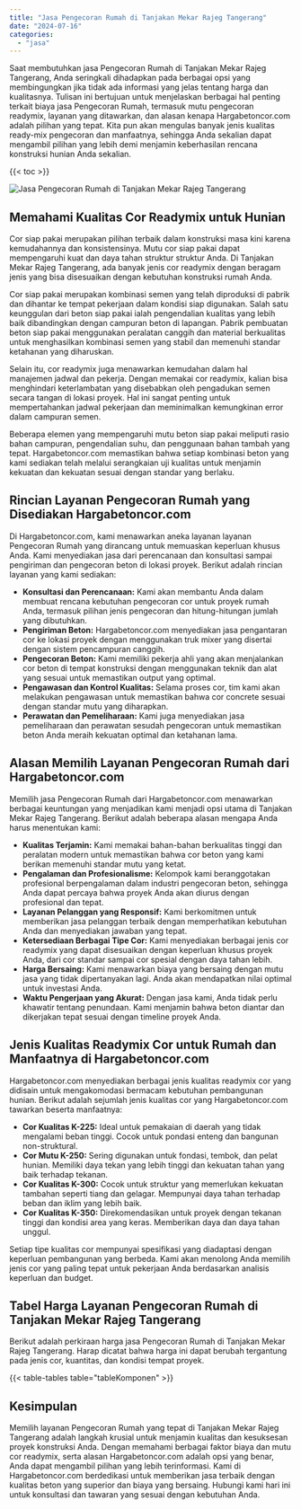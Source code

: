 ```yaml
---
title: "Jasa Pengecoran Rumah di Tanjakan Mekar Rajeg Tangerang"
date: "2024-07-16"
categories: 
  - "jasa"
---
```



Saat membutuhkan jasa Pengecoran Rumah di Tanjakan Mekar Rajeg Tangerang, Anda seringkali dihadapkan pada berbagai opsi yang membingungkan jika tidak ada informasi yang jelas tentang harga dan kualitasnya. Tulisan ini bertujuan untuk menjelaskan berbagai hal penting terkait biaya jasa Pengecoran Rumah, termasuk mutu pengecoran readymix, layanan yang ditawarkan, dan alasan kenapa Hargabetoncor.com adalah pilihan yang tepat. Kita pun akan mengulas banyak jenis kualitas ready-mix pengecoran dan manfaatnya, sehingga Anda sekalian dapat mengambil pilihan yang lebih demi menjamin keberhasilan rencana konstruksi hunian Anda sekalian.

{{< toc >}}

![Jasa Pengecoran Rumah di Tanjakan Mekar Rajeg Tangerang](https://hargareadymixid.github.io/hbc/readymix-hbc%20(40).png)

## Memahami Kualitas Cor Readymix untuk Hunian

Cor siap pakai merupakan pilihan terbaik dalam konstruksi masa kini karena kemudahannya dan konsistensinya. Mutu cor siap pakai dapat mempengaruhi kuat dan daya tahan struktur struktur Anda. Di Tanjakan Mekar Rajeg Tangerang, ada banyak jenis cor readymix dengan beragam jenis yang bisa disesuaikan dengan kebutuhan konstruksi rumah Anda.

Cor siap pakai merupakan kombinasi semen yang telah diproduksi di pabrik dan dihantar ke tempat pekerjaan dalam kondisi siap digunakan. Salah satu keunggulan dari beton siap pakai ialah pengendalian kualitas yang lebih baik dibandingkan dengan campuran beton di lapangan. Pabrik pembuatan beton siap pakai menggunakan peralatan canggih dan material berkualitas untuk menghasilkan kombinasi semen yang stabil dan memenuhi standar ketahanan yang diharuskan.

Selain itu, cor readymix juga menawarkan kemudahan dalam hal manajemen jadwal dan pekerja. Dengan memakai cor readymix, kalian bisa menghindari keterlambatan yang disebabkan oleh pengadukan semen secara tangan di lokasi proyek. Hal ini sangat penting untuk mempertahankan jadwal pekerjaan dan meminimalkan kemungkinan error dalam campuran semen.

Beberapa elemen yang mempengaruhi mutu beton siap pakai meliputi rasio bahan campuran, pengendalian suhu, dan penggunaan bahan tambah yang tepat. Hargabetoncor.com memastikan bahwa setiap kombinasi beton yang kami sediakan telah melalui serangkaian uji kualitas untuk menjamin kekuatan dan kekuatan sesuai dengan standar yang berlaku.

## Rincian Layanan Pengecoran Rumah yang Disediakan Hargabetoncor.com

Di Hargabetoncor.com, kami menawarkan aneka layanan layanan Pengecoran Rumah yang dirancang untuk memuaskan keperluan khusus Anda. Kami menyediakan jasa dari perencanaan dan konsultasi sampai pengiriman dan pengecoran beton di lokasi proyek. Berikut adalah rincian layanan yang kami sediakan:

- **Konsultasi dan Perencanaan:** Kami akan membantu Anda dalam membuat rencana kebutuhan pengecoran cor untuk proyek rumah Anda, termasuk pilihan jenis pengecoran dan hitung-hitungan jumlah yang dibutuhkan.
- **Pengiriman Beton:** Hargabetoncor.com menyediakan jasa pengantaran cor ke lokasi proyek dengan menggunakan truk mixer yang disertai dengan sistem pencampuran canggih.
- **Pengecoran Beton:** Kami memiliki pekerja ahli yang akan menjalankan cor beton di tempat konstruksi dengan menggunakan teknik dan alat yang sesuai untuk memastikan output yang optimal.
- **Pengawasan dan Kontrol Kualitas:** Selama proses cor, tim kami akan melakukan pengawasan untuk memastikan bahwa cor concrete sesuai dengan standar mutu yang diharapkan.
- **Perawatan dan Pemeliharaan:** Kami juga menyediakan jasa pemeliharaan dan perawatan sesudah pengecoran untuk memastikan beton Anda meraih kekuatan optimal dan ketahanan lama.

## Alasan Memilih Layanan Pengecoran Rumah dari Hargabetoncor.com

Memilih jasa Pengecoran Rumah dari Hargabetoncor.com menawarkan berbagai keuntungan yang menjadikan kami menjadi opsi utama di Tanjakan Mekar Rajeg Tangerang. Berikut adalah beberapa alasan mengapa Anda harus menentukan kami:

- **Kualitas Terjamin:** Kami memakai bahan-bahan berkualitas tinggi dan peralatan modern untuk memastikan bahwa cor beton yang kami berikan memenuhi standar mutu yang ketat.
- **Pengalaman dan Profesionalisme:** Kelompok kami beranggotakan profesional berpengalaman dalam industri pengecoran beton, sehingga Anda dapat percaya bahwa proyek Anda akan diurus dengan profesional dan tepat.
- **Layanan Pelanggan yang Responsif:** Kami berkomitmen untuk memberikan jasa pelanggan terbaik dengan memperhatikan kebutuhan Anda dan menyediakan jawaban yang tepat.
- **Ketersediaan Berbagai Tipe Cor:** Kami menyediakan berbagai jenis cor readymix yang dapat disesuaikan dengan keperluan khusus proyek Anda, dari cor standar sampai cor spesial dengan daya tahan lebih.
- **Harga Bersaing:** Kami menawarkan biaya yang bersaing dengan mutu jasa yang tidak dipertanyakan lagi. Anda akan mendapatkan nilai optimal untuk investasi Anda.
- **Waktu Pengerjaan yang Akurat:** Dengan jasa kami, Anda tidak perlu khawatir tentang penundaan. Kami menjamin bahwa beton diantar dan dikerjakan tepat sesuai dengan timeline proyek Anda.

## Jenis Kualitas Readymix Cor untuk Rumah dan Manfaatnya di Hargabetoncor.com

Hargabetoncor.com menyediakan berbagai jenis kualitas readymix cor yang didisain untuk mengakomodasi bermacam kebutuhan pembangunan hunian. Berikut adalah sejumlah jenis kualitas cor yang Hargabetoncor.com tawarkan beserta manfaatnya:

- **Cor Kualitas K-225:** Ideal untuk pemakaian di daerah yang tidak mengalami beban tinggi. Cocok untuk pondasi enteng dan bangunan non-struktural.
- **Cor Mutu K-250:** Sering digunakan untuk fondasi, tembok, dan pelat hunian. Memiliki daya tekan yang lebih tinggi dan kekuatan tahan yang baik terhadap tekanan.
- **Cor Kualitas K-300:** Cocok untuk struktur yang memerlukan kekuatan tambahan seperti tiang dan gelagar. Mempunyai daya tahan terhadap beban dan iklim yang lebih baik.
- **Cor Kualitas K-350:** Direkomendasikan untuk proyek dengan tekanan tinggi dan kondisi area yang keras. Memberikan daya dan daya tahan unggul.

Setiap tipe kualitas cor mempunyai spesifikasi yang diadaptasi dengan keperluan pembangunan yang berbeda. Kami akan menolong Anda memilih jenis cor yang paling tepat untuk pekerjaan Anda berdasarkan analisis keperluan dan budget.

## Tabel Harga Layanan Pengecoran Rumah di Tanjakan Mekar Rajeg Tangerang

Berikut adalah perkiraan harga jasa Pengecoran Rumah di Tanjakan Mekar Rajeg Tangerang. Harap dicatat bahwa harga ini dapat berubah tergantung pada jenis cor, kuantitas, dan kondisi tempat proyek.

{{< table-tables table="tableKomponen" >}}

## Kesimpulan

Memilih layanan Pengecoran Rumah yang tepat di Tanjakan Mekar Rajeg Tangerang adalah langkah krusial untuk menjamin kualitas dan kesuksesan proyek konstruksi Anda. Dengan memahami berbagai faktor biaya dan mutu cor readymix, serta alasan Hargabetoncor.com adalah opsi yang benar, Anda dapat mengambil pilihan yang lebih terinformasi. Kami di Hargabetoncor.com berdedikasi untuk memberikan jasa terbaik dengan kualitas beton yang superior dan biaya yang bersaing. Hubungi kami hari ini untuk konsultasi dan tawaran yang sesuai dengan kebutuhan Anda.

